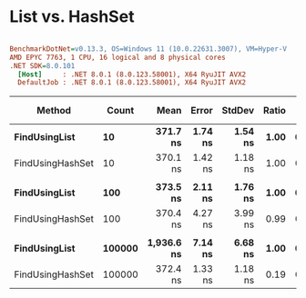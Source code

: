 # List vs. HashSet



``` ini

BenchmarkDotNet=v0.13.3, OS=Windows 11 (10.0.22631.3007), VM=Hyper-V
AMD EPYC 7763, 1 CPU, 16 logical and 8 physical cores
.NET SDK=8.0.101
  [Host]     : .NET 8.0.1 (8.0.123.58001), X64 RyuJIT AVX2
  DefaultJob : .NET 8.0.1 (8.0.123.58001), X64 RyuJIT AVX2


```
|           Method |  Count |       Mean |   Error |  StdDev | Ratio |   Gen0 | Allocated | Alloc Ratio |
|----------------- |------- |-----------:|--------:|--------:|------:|-------:|----------:|------------:|
|    **FindUsingList** |     **10** |   **371.7 ns** | **1.74 ns** | **1.54 ns** |  **1.00** | **0.0181** |     **304 B** |        **1.00** |
| FindUsingHashSet |     10 |   370.1 ns | 1.42 ns | 1.18 ns |  1.00 | 0.0181 |     304 B |        1.00 |
|                  |        |            |         |         |       |        |           |             |
|    **FindUsingList** |    **100** |   **373.5 ns** | **2.11 ns** | **1.76 ns** |  **1.00** | **0.0181** |     **304 B** |        **1.00** |
| FindUsingHashSet |    100 |   370.4 ns | 4.27 ns | 3.99 ns |  0.99 | 0.0181 |     304 B |        1.00 |
|                  |        |            |         |         |       |        |           |             |
|    **FindUsingList** | **100000** | **1,936.6 ns** | **7.14 ns** | **6.68 ns** |  **1.00** | **0.0153** |     **304 B** |        **1.00** |
| FindUsingHashSet | 100000 |   372.4 ns | 1.33 ns | 1.18 ns |  0.19 | 0.0181 |     304 B |        1.00 |
